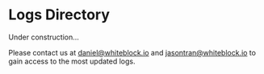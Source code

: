 # Logs Directory

Under construction...

Please contact us at daniel@whiteblock.io and jasontran@whiteblock.io to gain
access to the most updated logs.